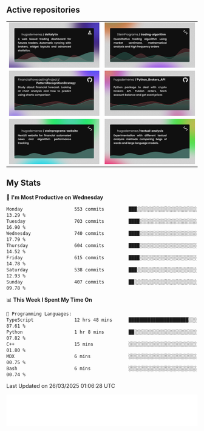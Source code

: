 ## Active repositories
|||
| ------------- | ------------- |
|[![Deltalytix](assets/deltalytix-preview.png)](https://github.com/hugodemenez/deltalytix)|[![Python Trading Algorithm](assets/base_python_architecture.png)](https://github.com/SteinPrograms/base-python-architecture)|
|[![Quantitative Prediction](assets/pattern_recognition_strategy.png)](https://github.com/FinancialForecastingProject/PatternRecognitionStrategy.git)|[![Broker SDK](assets/python_brokers_api.png)](https://github.com/hugodemenez/Python_Brokers_API)|
|[![NextJS Website](assets/steinprograms-website.png)](https://github.com/hugodemenez/steinprograms-website)|[![Textual](assets/textual-analysis.png)](https://github.com/hugodemenez/textual-analysis)|


## My Stats

<!--START_SECTION:waka-->
📅 **I'm Most Productive on Wednesday** 

```text
Monday                   553 commits         ███░░░░░░░░░░░░░░░░░░░░░░   13.29 % 
Tuesday                  703 commits         ████░░░░░░░░░░░░░░░░░░░░░   16.90 % 
Wednesday                740 commits         ████░░░░░░░░░░░░░░░░░░░░░   17.79 % 
Thursday                 604 commits         ████░░░░░░░░░░░░░░░░░░░░░   14.52 % 
Friday                   615 commits         ████░░░░░░░░░░░░░░░░░░░░░   14.78 % 
Saturday                 538 commits         ███░░░░░░░░░░░░░░░░░░░░░░   12.93 % 
Sunday                   407 commits         ██░░░░░░░░░░░░░░░░░░░░░░░   09.78 % 
```


📊 **This Week I Spent My Time On** 

```text
💬 Programming Languages: 
TypeScript               12 hrs 48 mins      ██████████████████████░░░   87.61 % 
Python                   1 hr 8 mins         ██░░░░░░░░░░░░░░░░░░░░░░░   07.82 % 
C++                      15 mins             ░░░░░░░░░░░░░░░░░░░░░░░░░   01.80 % 
MDX                      6 mins              ░░░░░░░░░░░░░░░░░░░░░░░░░   00.75 % 
Bash                     6 mins              ░░░░░░░░░░░░░░░░░░░░░░░░░   00.74 % 
```


 Last Updated on 26/03/2025 01:06:28 UTC
<!--END_SECTION:waka-->

![Coding metrics](metrics.plugin.wakatime.svg)
